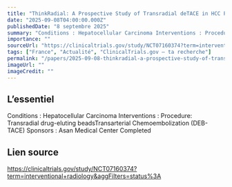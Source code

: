```yaml
---
title: "ThinkRadial: A Prospective Study of Transradial deTACE in HCC Patients"
date: "2025-09-08T04:00:00.000Z"
publishedDate: "8 septembre 2025"
summary: "Conditions : Hepatocellular Carcinoma Interventions : Procedure: Transradial drug-eluting beadsTransarterial Chemoembolization (DEB-TACE) Sponsors : Asan Medical Center Completed"
importance: ""
sourceUrl: "https://clinicaltrials.gov/study/NCT07160374?term=interventional+radiology&aggFilters=status%3A"
tags: ["France", "Actualité", "ClinicalTrials.gov — ta recherche"]
permalink: "/papers/2025-09-08-thinkradial-a-prospective-study-of-transradial-detace-in-hcc-patients"
imageUrl: ""
imageCredit: ""
---
```


## L’essentiel

Conditions : Hepatocellular Carcinoma Interventions : Procedure: Transradial drug-eluting beadsTransarterial Chemoembolization (DEB-TACE) Sponsors : Asan Medical Center Completed

## Lien source

https://clinicaltrials.gov/study/NCT07160374?term=interventional+radiology&aggFilters=status%3A
